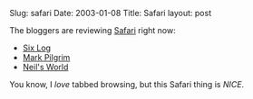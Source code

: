 Slug: safari
Date: 2003-01-08
Title: Safari
layout: post

The bloggers are reviewing <a href="http://www.apple.com/safari/">Safari</a> right now:

<ul>

<li><a href="http://www.sixapart.com/log/2003/01/initial_reactio.shtml">Six Log</a></li>

<li><a href="http://diveintomark.org/archives/2003/01/07.html#safari_review">Mark Pilgrim</a></li>

<li><a href="http://www.neilturner.me.uk/archives/000260.html">Neil&#39;s World</a></li>

</ul>


You know, I *love* tabbed browsing, but this Safari thing is <i>NICE</i>.
